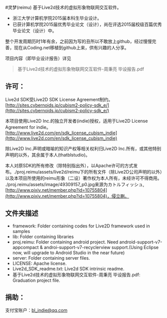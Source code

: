 #灵梦(reimu)
基于Live2d技术的虚拟形象物联网交互软件。

* 浙江大学计算机学院2015届本科生毕业设计。
* 已获计算机学院2015届优秀毕业论文（设计），尚在评选2015届校级百篇优秀毕业论文（设计）中。

整个开发周期历时1年有余，之前因为写的丑所以不敢放上github，经过慢慢完善，现在从Coding.net移植到github上来，供有兴趣的人分享。

项目内容（即毕业设计报告）详见
> 基于Live2d技术的虚拟形象物联网交互软件-周秉亮 毕设报告.pdf

## 许可：

Live2d SDK受Live2D SDK License Agreement制约。
[http://sites.cybernoids.jp/cubism2-policy-sdk_e/](http://sites.cybernoids.jp/cubism2-policy-sdk_e/)

本项目使用Live2D Inc.的独立开发者(indie)授权，适用于Live2D License Agreement for indie。
[http://www.live2d.com/en/sdk_license_cubism_indie](http://www.live2d.com/en/sdk_license_cubism_indie)

除Live2D Inc.声明或暗喻的知识产权等相关权利归Live2D Inc.所有，或其他特别声明的以外，其余属于本人(thatblstudio)。

本人对原SDK的所有修改（除特别指出外），以Apache许可的方式发布。./proj.reimu/assets/live2d/reimu下的所有文件（除Live2D公司声明的以外）以及本项目所使用的reimu形象（二设）著作权为本人所有，未经许可不得商用。
./proj.reimu/assets/image/49309157_p0.jpg来源为カトルフィッシュ,[http://www.pixiv.net/member.php?id=10755804](http://www.pixiv.net/member.php?id=10755804)，侵立删。

## 文件夹描述
* framework: Folder containing codes for Live2D framework used in samples
* lib: Folder containing libraries
* proj.reimu: Folder containing android project. Need android-support-v7-appcompact & androi-support-v7-recyclerview support.(Using Eclipse now, will upgrade to Android Studio in the near future)
* server: Folder containing server files.
* LICENSE: Apache license.
* Live2d_SDK_readme.txt: Live2d SDK intrinsic readme.
* 基于Live2d技术的虚拟形象物联网交互软件-周秉亮 毕设报告.pdf: Graduation project file.

## 捐助：

支付宝账户：bl_indie@qq.com
